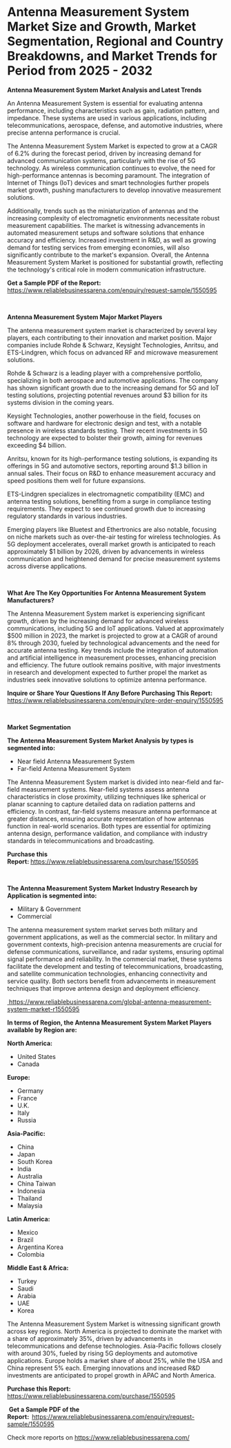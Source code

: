 <p><h1>Antenna Measurement System Market Size and Growth, Market Segmentation, Regional and Country Breakdowns, and Market Trends for Period from 2025 -  2032</h1></p><p><strong>Antenna Measurement System Market Analysis and Latest Trends</strong></p>
<p><p>An Antenna Measurement System is essential for evaluating antenna performance, including characteristics such as gain, radiation pattern, and impedance. These systems are used in various applications, including telecommunications, aerospace, defense, and automotive industries, where precise antenna performance is crucial. </p><p>The Antenna Measurement System Market is expected to grow at a CAGR of 6.2% during the forecast period, driven by increasing demand for advanced communication systems, particularly with the rise of 5G technology. As wireless communication continues to evolve, the need for high-performance antennas is becoming paramount. The integration of Internet of Things (IoT) devices and smart technologies further propels market growth, pushing manufacturers to develop innovative measurement solutions.</p><p>Additionally, trends such as the miniaturization of antennas and the increasing complexity of electromagnetic environments necessitate robust measurement capabilities. The market is witnessing advancements in automated measurement setups and software solutions that enhance accuracy and efficiency. Increased investment in R&D, as well as growing demand for testing services from emerging economies, will also significantly contribute to the market's expansion. Overall, the Antenna Measurement System Market is positioned for substantial growth, reflecting the technology's critical role in modern communication infrastructure.</p></p>
<p><strong>Get a Sample PDF of the Report:&nbsp;</strong> <a href="https://www.reliablebusinessarena.com/enquiry/request-sample/1550595?utm_campaign=2819&utm_medium=2&utm_source=Github&utm_content=ia&utm_term=08042025&utm_id=antenna-measurement-system">https://www.reliablebusinessarena.com/enquiry/request-sample/1550595</a></p>
<p>&nbsp;</p>
<p><strong>Antenna Measurement System Major Market Players</strong></p>
<p><p>The antenna measurement system market is characterized by several key players, each contributing to their innovation and market position. Major companies include Rohde & Schwarz, Keysight Technologies, Anritsu, and ETS-Lindgren, which focus on advanced RF and microwave measurement solutions.</p><p>Rohde & Schwarz is a leading player with a comprehensive portfolio, specializing in both aerospace and automotive applications. The company has shown significant growth due to the increasing demand for 5G and IoT testing solutions, projecting potential revenues around $3 billion for its systems division in the coming years.</p><p>Keysight Technologies, another powerhouse in the field, focuses on software and hardware for electronic design and test, with a notable presence in wireless standards testing. Their recent investments in 5G technology are expected to bolster their growth, aiming for revenues exceeding $4 billion.</p><p>Anritsu, known for its high-performance testing solutions, is expanding its offerings in 5G and automotive sectors, reporting around $1.3 billion in annual sales. Their focus on R&D to enhance measurement accuracy and speed positions them well for future expansions.</p><p>ETS-Lindgren specializes in electromagnetic compatibility (EMC) and antenna testing solutions, benefiting from a surge in compliance testing requirements. They expect to see continued growth due to increasing regulatory standards in various industries.</p><p>Emerging players like Bluetest and Ethertronics are also notable, focusing on niche markets such as over-the-air testing for wireless technologies. As 5G deployment accelerates, overall market growth is anticipated to reach approximately $1 billion by 2026, driven by advancements in wireless communication and heightened demand for precise measurement systems across diverse applications.</p></p>
<p>&nbsp;</p>
<p><strong>What Are The Key Opportunities For Antenna Measurement System Manufacturers?</strong></p>
<p><p>The Antenna Measurement System market is experiencing significant growth, driven by the increasing demand for advanced wireless communications, including 5G and IoT applications. Valued at approximately $500 million in 2023, the market is projected to grow at a CAGR of around 8% through 2030, fueled by technological advancements and the need for accurate antenna testing. Key trends include the integration of automation and artificial intelligence in measurement processes, enhancing precision and efficiency. The future outlook remains positive, with major investments in research and development expected to further propel the market as industries seek innovative solutions to optimize antenna performance.</p></p>
<p><strong>Inquire or Share Your Questions If Any Before Purchasing This Report:</strong> <a href="https://www.reliablebusinessarena.com/enquiry/pre-order-enquiry/1550595?utm_campaign=2819&utm_medium=2&utm_source=Github&utm_content=ia&utm_term=08042025&utm_id=antenna-measurement-system">https://www.reliablebusinessarena.com/enquiry/pre-order-enquiry/1550595</a></p>
<p>&nbsp;</p>
<p><strong>Market Segmentation</strong></p>
<p><strong>The Antenna Measurement System Market Analysis by types is segmented into:</strong></p>
<p><ul><li>Near field Antenna Measurement System</li><li>Far-field Antenna Measurement System</li></ul></p>
<p><p>The Antenna Measurement System market is divided into near-field and far-field measurement systems. Near-field systems assess antenna characteristics in close proximity, utilizing techniques like spherical or planar scanning to capture detailed data on radiation patterns and efficiency. In contrast, far-field systems measure antenna performance at greater distances, ensuring accurate representation of how antennas function in real-world scenarios. Both types are essential for optimizing antenna design, performance validation, and compliance with industry standards in telecommunications and broadcasting.</p></p>
<p><strong>Purchase this Report:&nbsp;</strong><a href="https://www.reliablebusinessarena.com/purchase/1550595?utm_campaign=2819&utm_medium=2&utm_source=Github&utm_content=ia&utm_term=08042025&utm_id=antenna-measurement-system">https://www.reliablebusinessarena.com/purchase/1550595</a></p>
<p>&nbsp;</p>
<p><strong>The Antenna Measurement System Market Industry Research by Application is segmented into:</strong></p>
<p><ul><li>Military & Government</li><li>Commercial</li></ul></p>
<p><p>The antenna measurement system market serves both military and government applications, as well as the commercial sector. In military and government contexts, high-precision antenna measurements are crucial for defense communications, surveillance, and radar systems, ensuring optimal signal performance and reliability. In the commercial market, these systems facilitate the development and testing of telecommunications, broadcasting, and satellite communication technologies, enhancing connectivity and service quality. Both sectors benefit from advancements in measurement techniques that improve antenna design and deployment efficiency.</p></p>
<p><a href="https://www.reliablebusinessarena.com/global-antenna-measurement-system-market-r1550595?utm_campaign=2819&utm_medium=2&utm_source=Github&utm_content=ia&utm_term=08042025&utm_id=antenna-measurement-system">&nbsp;https://www.reliablebusinessarena.com/global-antenna-measurement-system-market-r1550595</a></p>
<p><strong>In terms of Region, the Antenna Measurement System Market Players available by Region are:</strong></p>
<p>
    <p> <strong> North America: </strong>
        <ul>
            <li>United States</li>
            <li>Canada</li>
        </ul>
        </p> 
    <p> <strong> Europe: </strong>
        <ul>
            <li>Germany</li>
            <li>France</li>
            <li>U.K.</li>
            <li>Italy</li>
            <li>Russia</li>
        </ul>
        </p> 
    <p> <strong> Asia-Pacific: </strong>
        <ul>
            <li>China</li>
            <li>Japan</li>
            <li>South Korea</li>
            <li>India</li>
            <li>Australia</li>
            <li>China Taiwan</li>
            <li>Indonesia</li>
            <li>Thailand</li>
            <li>Malaysia</li>
        </ul>
        </p> 
    <p> <strong> Latin America: </strong>
        <ul>
            <li>Mexico</li>
            <li>Brazil</li>
            <li>Argentina Korea</li>
            <li>Colombia</li>
        </ul>
        </p> 
    <p> <strong> Middle East & Africa: </strong>
        <ul>
            <li>Turkey</li>
            <li>Saudi</li>
            <li>Arabia</li>
            <li>UAE</li>
            <li>Korea</li>
        </ul>
    </p>
    </p>
<p><p>The Antenna Measurement System Market is witnessing significant growth across key regions. North America is projected to dominate the market with a share of approximately 35%, driven by advancements in telecommunications and defense technologies. Asia-Pacific follows closely with around 30%, fueled by rising 5G deployments and automotive applications. Europe holds a market share of about 25%, while the USA and China represent 5% each. Emerging innovations and increased R&D investments are anticipated to propel growth in APAC and North America.</p></p>
<p><strong>Purchase this Report: </strong><a href="https://www.reliablebusinessarena.com/purchase/1550595?utm_campaign=2819&utm_medium=2&utm_source=Github&utm_content=ia&utm_term=08042025&utm_id=antenna-measurement-system">https://www.reliablebusinessarena.com/purchase/1550595</a></p>
<p>&nbsp;<strong>Get a Sample PDF of the Report:&nbsp;&nbsp;</strong><a href="https://www.reliablebusinessarena.com/enquiry/request-sample/1550595?utm_campaign=2819&utm_medium=2&utm_source=Github&utm_content=ia&utm_term=08042025&utm_id=antenna-measurement-system">https://www.reliablebusinessarena.com/enquiry/request-sample/1550595</a></p>
<p><strong></strong></p>
<p>Check more reports on <a href="https://www.reliablebusinessarena.com/?utm_campaign=2819&utm_medium=2&utm_source=Github&utm_content=ia&utm_term=08042025&utm_id=antenna-measurement-system">https://www.reliablebusinessarena.com/</a></p>